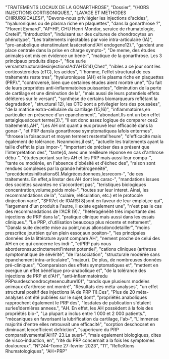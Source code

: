 "TRAITEMENTS LOCAUX DE LA GONARTHROSE",
"Dossier",
"(HORS INJECTIONS CORTISONIQUES,",
"LAVAGE ET METHODES CHIRURGICALES)",
"Devons-nous privilégier les injections d'acides",
"hyaluroniques ou de plasma riche en plaquettes",
"dans la gonarthrose ?",
"Florent Eymard",
"AP-HP, CHU Henri Mondor, seruice de rhumatologie, Creteil",
"Introduction",
"induisant sur des cultures de chondrocytes un phénotype",
"Les traitements injectables par voie intra-articulaire (IA)",
"pro-anabolique etenstimulant lasécretiond'AH endogene12}.",
"gardent une place centrale dans la prise en charge sympto-",
"De meme, des études animales ont mis en évidence un béné-",
"matique de la gonarthrose. Les 3 principaux produits dispo-",
"fice surle versantstructuraldesinjectionsIAd'AH1314),Chez",
"nibles a ce jour sont les corticostéroides (cTC), les acides",
"I'homme, I'effet structural de ces traitements reste tres",
"hyaluroniques (AH) et le plasma riche en plaquettes (PRP).",
"controversé, bien que certaines études aient montré une",
"Du fait de leurs propriétes anti-inflammatoires puissantes",
"diminution de la perte de cartilage et une diminution de la",
"mais aussi de leurs potentiels effets déléteres sur le versant",
"synthèse de certains biomarqueurs reflétant la degradation",
"structural 12), les CTC sont a privilegier lors des poussées",
"de la matrice extra-cellulaire du cartilage (15,16)",
"inflammatoires,en particulier en présence d'un epanchement",
"abondant.Ils ont un bon effet antalgiqueàcourt terme(3).",
"ll est donc assez logique de comparer ces2 traitements,AH",
"Les AH ont quant a eux prouvé leur efficacité dans la gonar-",
"et PRP dansla gonarthrose symptomatiquea lafois entermes",
"throsea la foisacourt et moyen termeet restental'heure",
"d'efficacité mais également de tolérance. Neanmoins,il est",
"actuelle les traitements ayant la taille d'effet la plus impor-",
"important de préciser des a présent que l'interprétation des",
"tante{4, avec une meilleure réponse en cas d'arthrose débu-",
"études portant sur les AH et les PRP mais aussi leur compa-",
"tante ou modérée, en I'absence d'obésité et d'échec des",
"raison sont rendues complexes par la grande hétérogenéité",
"precédentesiniltrations6).Malgrécesdonnees,lesrecom-",
"de ces traitements. En effet,a linstar des AH dont les carac-",
"mandations issues des sociétes savantes ne s'accordent pas",
"teristiques biologiques concentration,volume,poids mole-",
"toutes sur leur interet. Ainsi, les recommandations de la",
"culaire, réticulation, etc.) et le protocole dinjection varie",
"SFR7et de lOARSI 8)sont en faveur de leur emploi,ce qui",
"largement d'un produit a l'autre, il existe egalement une",
"n'est pas le cas des recommandations de I'ACR (9).",
"hétérogénéité très importante des injections de PRP dans la",
"pratique clinique mais aussi dans les essais cliniques.",
"Le PRP, d'utilisation beaucoup plus récente et nettement",
"Dansla suite decette mise au point,nous allonsdoncdetailler",
"moins prescritce jourbien qu'en plein essor,aun positon-",
"les principales données de la littérature ayant comparé AH",
"nement proche de celui des AH en ce qui concerne les indi-",
"etPRP puis nous aborderonssuccinctementl'interet potentiel",
"cations cliniques (arthrose symptomatique de sévérité",
"de l'association",
"structurale modérée sans épanchement intra-articulaire",
"majeur). De plus, de nombreuses données pré-cliniques",
"Comparaison des effets symptomatiques et",
"mettent en exergue un effet bénéfique pro-anabolique et",
"de la tolérance des injections de PRP et d'AH",
"anti-inflammatoiredu PRPsurdeschondrocytesenculture10)",
"tandis que plusieurs modèles animaux d'arthrose ont montré",
"Résultats des méta-analyses",
"un effet structural positif des injections IA de PRP 11).Ces",
"Plus de 20 méta-analyses ont été publiées sur le sujet,dont",
"propriétés anaboliques rapprochent également le PRP des",
"lesdates de publication s'étalent surles1dernières annees.",
"AH. En effet, les AH possèdent à la fois des propriétés bio-",
"La plupart a inclus entre 1 000 et 2 000 patients.",
"mécaniques en favorisant la lubrification du cartilage, I'ab-",
"L'immense majorité d'entre elles retrouvait une efficacité",
"sorption deschocset en diminuant lecoefficient defriction",
"superieure du PRP comparativementaI'AH17-23.La sueri-",
"mais egalement biologiques, dites de visco-induction, en",
"rité du PRP concernait a la fois les symptomes douloureux",
"N°244-Tome 27-fevrier 2023",
"11",
"RefleXions Rhumatologiques",
"AH+PRP"